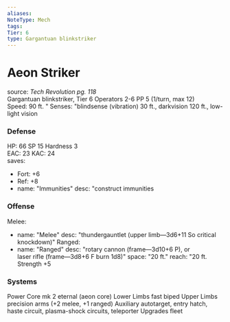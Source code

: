 ```yaml
---
aliases: 
NoteType: Mech
tags: 
Tier: 6
type: Gargantuan blinkstriker
---
```


# Aeon Striker

source:  _Tech Revolution pg. 118_  
Gargantuan blinkstriker, Tier 6 
Operators 2-6
PP 5 (1/turn, max 12)  
Speed: 90 ft.
 "
Senses: "blindsense (vibration) 30 ft., darkvision 120 ft., low-light vision

### Defense

HP: 66
SP 15
Hardness 3  
EAC: 23
KAC: 24  
saves:
  - Fort: +6
  - Ref: +8  
  - name: "Immunities"
    desc: "construct immunities

### Offense

Melee:
  - name: "Melee"
    desc: "thundergauntlet (upper limb—3d6+11 So
critical knockdown)"
Ranged:
  - name: "Ranged"
    desc: "rotary cannon (frame—3d10+6 P), or  
laser rifle (frame—3d8+6 F
burn 1d8)"
space: "20 ft."
reach: "20 ft.  
Strength +5

### Systems

Power Core mk 2 eternal (aeon core)
Lower Limbs fast biped
Upper Limbs precision arms (+2 melee, +1 ranged)
Auxiliary autotarget, entry hatch, haste circuit, plasma-shock circuits, teleporter
Upgrades fleet
